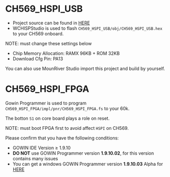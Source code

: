 # CH569_HSPI_USB

- Project source can be found in [HERE](https://github.com/sipeed/TangMega-138K-example/tree/main/ch569_hspi2cdc/CH569_HSPI_USB)
- WCHISPStudio is used to flash `CH569_HSPI_USB/obj/CH569_HSPI_USB.hex` to your CH569 onboard.


NOTE: must change these settings below

- Chip Memory Allocation: RAMX 96KB + ROM 32KB
- Download Cfg Pin: PA13

You can also use MounRiver Studio import this project and build by yourself.

# CH569_HSPI_FPGA

Gowin Programmer is used to program `CH569_HSPI_FPGA/impl/pnr/CH569_HSPI_FPGA.fs` to your 60k.

The botton `S1` on core board plays a role on reset.

NOTE: must boot FPGA first to avoid affect `HSPI` on CH569.

Please confirm that you have the following conditions:
- GOWIN IDE Version ≥ 1.9.10
- **DO NOT** use GOWIN Programmer version **1.9.10.02**, for this version contains many issues
- You can get a windows GOWIN Programmer version **1.9.10.03** Alpha for [HERE](https://api.dl.sipeed.com/shareURL/TANG/programmer)
